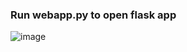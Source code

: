 ### Run webapp.py to open flask app
![image](https://github.com/virajpvs/Computer_Vision_R-D/assets/100434374/f173a1de-af78-4655-97ae-49cad9c451e5)
